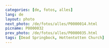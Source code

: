 ```yaml
---
categories: [de, fotos, alles]
lang: de
layout: photo
next_photo: /de/fotos/alles/P0000014.html
picname: P0000032
prev_photo: /de/fotos/alles/P0000035.html
tags: [Dead Springbock, Hottentotten Church]
---
```

